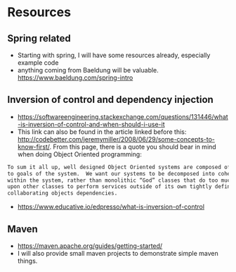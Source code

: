 # Resources

## Spring related

- Starting with spring, I will have some resources already, especially example code
- anything coming from Baeldung will be valuable.
  https://www.baeldung.com/spring-intro 
  
## Inversion of control and dependency injection

- https://softwareengineering.stackexchange.com/questions/131446/what-is-inversion-of-control-and-when-should-i-use-it
- This link can also be found in the article linked before this: http://codebetter.com/jeremymiller/2008/06/29/some-concepts-to-know-first/. From this page, 
there is a quote you should bear in mind when doing Object Oriented programming:

```markdown
To sum it all up, well designed Object Oriented systems are composed of many objects that work with each other to accomplish 
to goals of the system.  We want our systems to be decomposed into cohesive classes that perform a well defined responsibility 
within the system, rather than monolithic “God” classes that do too much.  A cohesive class will have to be dependent 
upon other classes to perform services outside of its own tightly defined responsibility.  In IoC speak, we call the 
collaborating objects dependencies. 
```
- https://www.educative.io/edpresso/what-is-inversion-of-control 

## Maven

- https://maven.apache.org/guides/getting-started/ 
- I will also provide small maven projects to demonstrate simple maven things. 
